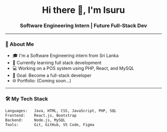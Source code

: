<h1 align="center">Hi there 👋, I'm Isuru</h1>
<h3 align="center">Software Engineering Intern | Future Full-Stack Dev</h3>

---

### 🚀 About Me
- 🎓 I'm a Software Engineering intern from Sri Lanka
- 🌱 Currently learning full stack development
- 💻 Working on a POS system using PHP, React, and MySQL
- 🎯 Goal: Become a full-stack developer
- 🌐 Portfolio: (Coming soon...)

---

### 🛠️ My Tech Stack
```bash
Languages:   Java, HTML, CSS, JavaScript, PHP, SQL  
Frontend:    React.js, Bootstrap  
Backend:     Node.js, MySQL  
Tools:       Git, GitHub, VS Code, Figma  
